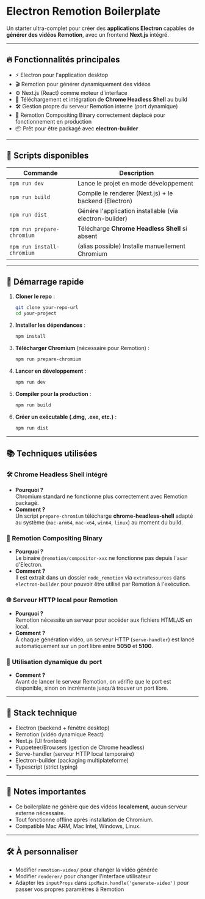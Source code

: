 # Electron Remotion Boilerplate

Un starter ultra-complet pour créer des **applications Electron** capables de **générer des vidéos Remotion**, avec un frontend **Next.js** intégré.

---

## 🔥 Fonctionnalités principales

- ⚡ Electron pour l'application desktop
- 🎬 Remotion pour générer dynamiquement des vidéos
- ⚙️ Next.js (React) comme moteur d'interface
- 🚀 Téléchargement et intégration de **Chrome Headless Shell** au build
- 🛠 Gestion propre du serveur Remotion interne (port dynamique)
- 🧹 Remotion Compositing Binary correctement déplacé pour fonctionnement en production
- 📦 Prêt pour être packagé avec **electron-builder**

---

## 📜 Scripts disponibles

| Commande                   | Description                                          |
| --------------------------- | ---------------------------------------------------- |
| `npm run dev`               | Lance le projet en mode développement                |
| `npm run build`             | Compile le renderer (Next.js) + le backend (Electron) |
| `npm run dist`              | Génére l'application installable (via electron-builder) |
| `npm run prepare-chromium`  | Télécharge **Chrome Headless Shell** si absent        |
| `npm run install-chromium`  | (alias possible) Installe manuellement Chromium      |

---

## 🚀 Démarrage rapide

1. **Cloner le repo** :
   ```bash
   git clone your-repo-url
   cd your-project
   ```

2. **Installer les dépendances** :
   ```bash
   npm install
   ```

3. **Télécharger Chromium** (nécessaire pour Remotion) :
   ```bash
   npm run prepare-chromium
   ```

4. **Lancer en développement** :
   ```bash
   npm run dev
   ```

5. **Compiler pour la production** :
   ```bash
   npm run build
   ```

6. **Créer un exécutable (.dmg, .exe, etc.)** :
   ```bash
   npm run dist
   ```

---

## 📚 Techniques utilisées

### 🛠 Chrome Headless Shell intégré
- **Pourquoi ?**  
  Chromium standard ne fonctionne plus correctement avec Remotion packagé.
- **Comment ?**  
  Un script `prepare-chromium` télécharge **chrome-headless-shell** adapté au système (`mac-arm64`, `mac-x64`, `win64`, `linux`) au moment du build.

### 🧩 Remotion Compositing Binary
- **Pourquoi ?**  
  Le binaire `@remotion/compositor-xxx` ne fonctionne pas depuis l'`asar` d'Electron.
- **Comment ?**  
  Il est extrait dans un dossier `node_remotion` via `extraResources` dans `electron-builder` pour pouvoir être utilisé par Remotion à l'exécution.

### 🌐 Serveur HTTP local pour Remotion
- **Pourquoi ?**  
  Remotion nécessite un serveur pour accéder aux fichiers HTML/JS en local.
- **Comment ?**  
  À chaque génération vidéo, un serveur HTTP (`serve-handler`) est lancé automatiquement sur un port libre entre **5050** et **5100**.

### 🧠 Utilisation dynamique du port
- **Comment ?**  
  Avant de lancer le serveur Remotion, on vérifie que le port est disponible, sinon on incrémente jusqu’à trouver un port libre.

---

## 🧩 Stack technique

- Electron (backend + fenêtre desktop)
- Remotion (vidéo dynamique React)
- Next.js (UI frontend)
- Puppeteer/Browsers (gestion de Chrome headless)
- Serve-handler (serveur HTTP local temporaire)
- Electron-builder (packaging multiplateforme)
- Typescript (strict typing)

---

## 📝 Notes importantes

- Ce boilerplate ne génère que des vidéos **localement**, aucun serveur externe nécessaire.
- Tout fonctionne offline après installation de Chromium.
- Compatible Mac ARM, Mac Intel, Windows, Linux.

---

## 🛠️ À personnaliser

- Modifier `remotion-video/` pour changer la vidéo générée
- Modifier `renderer/` pour changer l'interface utilisateur
- Adapter les `inputProps` dans `ipcMain.handle('generate-video')` pour passer vos propres paramètres à Remotion
